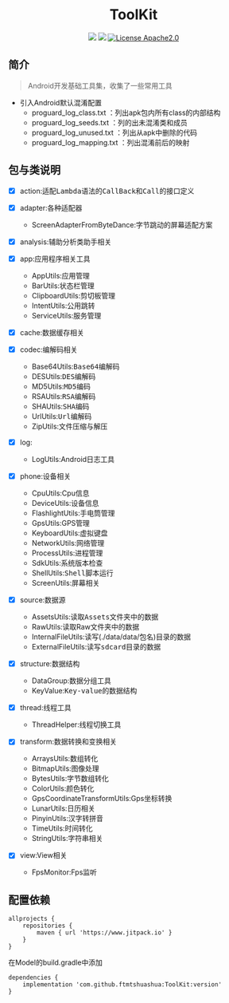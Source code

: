 

<h1 align="center">ToolKit</h1>
<div align="center">

![](https://img.shields.io/badge/android-4.0%2B-blue)
[![](https://jitpack.io/v/ftmtshuashua/ToolKit.svg)](https://jitpack.io/#ftmtshuashua/ToolKit)
[![License Apache2.0](http://img.shields.io/badge/license-Apache2.0-brightgreen.svg?style=flat)](http://www.apache.org/licenses/LICENSE-2.0.html)



</div>




## 简介
> Android开发基础工具集，收集了一些常用工具


- 引入Android默认混淆配置
    - proguard_log_class.txt      ：列出apk包内所有class的内部结构
    - proguard_log_seeds.txt      ：列的出未混淆类和成员
    - proguard_log_unused.txt     ：列出从apk中删除的代码
    - proguard_log_mapping.txt    ：列出混淆前后的映射


## 包与类说明

- [x] action:适配<kbd>Lambda</kbd>语法的<kbd>CallBack</kbd>和<kbd>Call</kbd>的接口定义

- [x] adapter:各种适配器
    - ScreenAdapterFromByteDance:字节跳动的屏幕适配方案
  
- [x] analysis:辅助分析类助手相关

- [x] app:应用程序相关工具
    - AppUtils:应用管理
    - BarUtils:状态栏管理
    - ClipboardUtils:剪切板管理
    - IntentUtils:公用跳转
    - ServiceUtils:服务管理

- [x] cache:数据缓存相关

- [x] codec:编解码相关
    - Base64Utils:<kbd>Base64</kbd>编解码
    - DESUtils:<kbd>DES</kbd>编解码
    - MD5Utils:<kbd>MD5</kbd>编码
    - RSAUtils:<kbd>RSA</kbd>编解码
    - SHAUtils:<kbd>SHA</kbd>编码
    - UrlUtils:<kbd>Url</kbd>编解码
    - ZipUtils:文件压缩与解压

- [x] log:
    - LogUtils:Android日志工具

- [x] phone:设备相关
    - CpuUtils:Cpu信息
    - DeviceUtils:设备信息
    - FlashlightUtils:手电筒管理
    - GpsUtils:GPS管理
    - KeyboardUtils:虚拟键盘
    - NetworkUtils:网络管理
    - ProcessUtils:进程管理
    - SdkUtils:系统版本检查
    - ShellUtils:<kbd>Shell</kbd>脚本运行
    - ScreenUtils:屏幕相关

- [x] source:数据源
    - AssetsUtils:读取<kbd>Assets</kbd>文件夹中的数据
    - RawUtils:读取Raw文件夹中的数据
    - InternalFileUtils:读写(./data/data/包名)目录的数据
    - ExternalFileUtils:读写<kbd>sdcard</kbd>目录的数据

- [x] structure:数据结构
    - DataGroup:数据分组工具
    - KeyValue:<kbd>Key-value</kbd>的数据结构

- [x] thread:线程工具
    - ThreadHelper:线程切换工具

- [x] transform:数据转换和变换相关
    - ArraysUtils:数组转化
    - BitmapUtils:图像处理
    - BytesUtils:字节数组转化
    - ColorUtils:颜色转化
    - GpsCoordinateTransformUtils:Gps坐标转换
    - LunarUtils:日历相关
    - PinyinUtils:汉字转拼音
    - TimeUtils:时间转化
    - StringUtils:字符串相关

- [x] view:View相关
    - FpsMonitor:Fps监听





## 配置依赖

```
allprojects {
    repositories {
        maven { url 'https://www.jitpack.io' }
    }
}
```
在Model的build.gradle中添加
```
dependencies {
    implementation 'com.github.ftmtshuashua:ToolKit:version'
}
```

